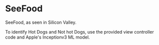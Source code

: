 # SeeFood
SeeFood, as seen in Silicon Valley.

To identify Hot Dogs and Not hot Dogs, use the provided view controller code and Apple's Inceptionv3 ML model.
